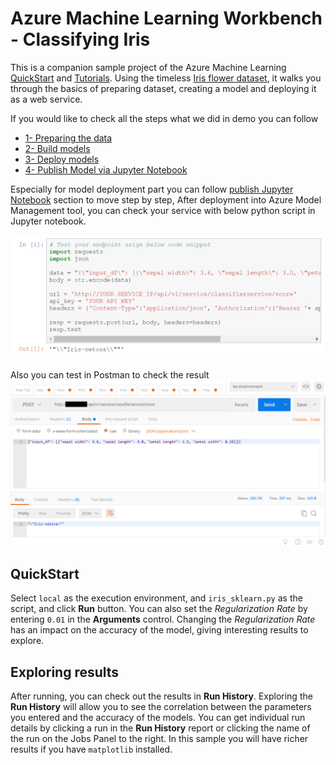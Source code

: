 # Azure Machine Learning Workbench - Classifying Iris

This is a companion sample project of the Azure Machine Learning [QuickStart](https://docs.microsoft.com/azure/machine-learning/preview/quickstart-installation) and [Tutorials](https://docs.microsoft.com/azure/machine-learning/preview/tutorial-classifying-iris-part-1). Using the timeless [Iris flower dataset](https://en.wikipedia.org/wiki/Iris_flower_data_set), it walks you through the basics of preparing dataset, creating a model and deploying it as a web service.

If you would like to check all the steps what we did in demo you can follow

- [1- Preparing the data](https://docs.microsoft.com/en-us/azure/machine-learning/desktop-workbench/tutorial-classifying-iris-part-1)
- [2- Build models](https://docs.microsoft.com/en-us/azure/machine-learning/desktop-workbench/tutorial-classifying-iris-part-1)
- [3- Deploy models](https://docs.microsoft.com/en-us/azure/machine-learning/desktop-workbench/tutorial-classifying-iris-part-1) 
- [4- Publish Model via Jupyter Notebook](![cover](publish.ipynb))

Especially for model deployment part you can follow [publish Jupyter Notebook](![cover](publish.ipynb)) section to move step by step, After deployment into Azure Model Management tool, you can check your service with below python script in Jupyter notebook.

![cover](./docs/publish1.png)

Also you can test in Postman to check the result
![cover](./docs/publish2.png)

## QuickStart
Select `local` as the execution environment, and `iris_sklearn.py` as the script, and click **Run** button.  You can also set the _Regularization Rate_ by entering `0.01` in the **Arguments** control.  Changing the _Regularization Rate_ has an impact on the accuracy of the model, giving interesting results to explore.

## Exploring results
After running, you can check out the results in **Run History**.  Exploring the **Run History** will allow you to see the correlation between the parameters you entered and the accuracy of the models.  You can get individual run details by clicking a run in the **Run History** report or clicking the name of the run on the Jobs Panel to the right.  In this sample you will have richer results if you have `matplotlib` installed.

